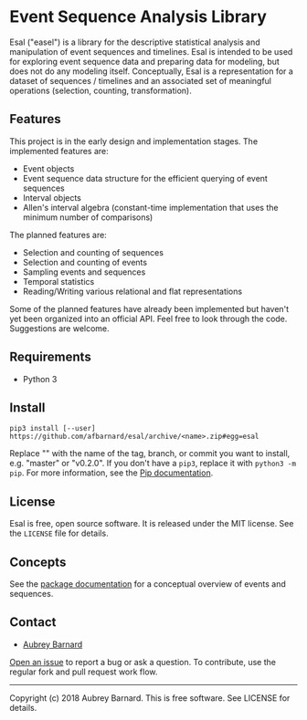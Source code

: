 Event Sequence Analysis Library
===============================


Esal ("easel") is a library for the descriptive statistical analysis and
manipulation of event sequences and timelines.  Esal is intended to be
used for exploring event sequence data and preparing data for modeling,
but does not do any modeling itself.  Conceptually, Esal is a
representation for a dataset of sequences / timelines and an associated
set of meaningful operations (selection, counting, transformation).


Features
--------

This project is in the early design and implementation stages.  The
implemented features are:

* Event objects
* Event sequence data structure for the efficient querying of event
  sequences
* Interval objects
* Allen's interval algebra (constant-time implementation that uses the
  minimum number of comparisons)

The planned features are:

* Selection and counting of sequences
* Selection and counting of events
* Sampling events and sequences
* Temporal statistics
* Reading/Writing various relational and flat representations

Some of the planned features have already been implemented but haven't
yet been organized into an official API.  Feel free to look through the
code.  Suggestions are welcome.


Requirements
------------

* Python 3


Install
-------

    pip3 install [--user] https://github.com/afbarnard/esal/archive/<name>.zip#egg=esal

Replace "<name>" with the name of the tag, branch, or commit you want to
install, e.g. "master" or "v0.2.0".  If you don't have a `pip3`, replace
it with `python3 -m pip`.  For more information, see the [Pip
documentation]( https://pip.pypa.io/).


License
-------

Esal is free, open source software.  It is released under the MIT
license.  See the `LICENSE` file for details.


Concepts
--------

See the [package documentation](
https://github.com/afbarnard/esal/blob/master/esal/__init__.py) for a
conceptual overview of events and sequences.


Contact
-------

* [Aubrey Barnard](https://github.com/afbarnard)

[Open an issue](https://github.com/afbarnard/esal/issues/new) to report
a bug or ask a question.  To contribute, use the regular fork and pull
request work flow.


-----

Copyright (c) 2018 Aubrey Barnard.  This is free software.  See LICENSE
for details.
